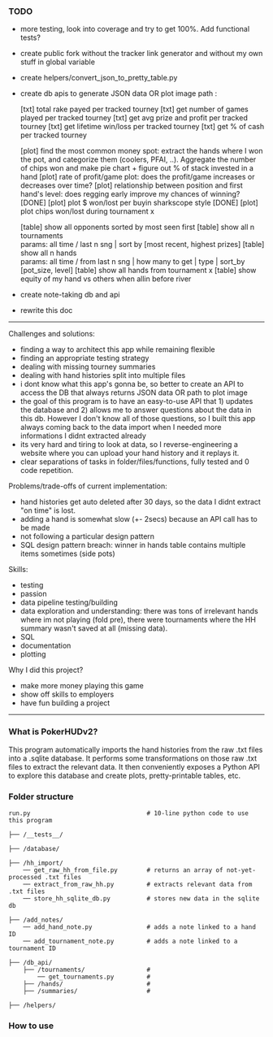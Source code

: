 ### TODO
* more testing, look into coverage and try to get 100%. Add functional tests?
* create public fork without the tracker link generator and without my own stuff in global variable
* create helpers/convert_json_to_pretty_table.py  
* create db apis to generate JSON data OR plot image path :


    [txt] total rake payed per tracked tourney
    [txt] get number of games played per tracked tourney
    [txt] get avg prize and profit per tracked tourney
    [txt] get lifetime win/loss per tracked tourney
    [txt] get % of cash per tracked tourney
    
    [plot] find the most common money spot: extract the hands where I won the pot, and categorize them (coolers, PFAI, ..). 
           Aggregate the number of chips won and make pie chart + figure out % of stack invested in a hand
    [plot] rate of profit/game plot: does the profit/game increases or decreases over time?
    [plot] relationship between position and first hand's level: does regging early improve my chances of winning?
    [DONE] [plot] plot $ won/lost per buyin sharkscope style
    [DONE] [plot] plot chips won/lost during tournament x
    
    [table] show all opponents sorted by most seen first 
    [table] show all n tournaments   
    params: all time / last n sng | sort by [most recent, highest prizes]
    [table] show all n hands   
    params: all time / from last n sng | how many to get | type | sort_by [pot_size, level]
    [table] show all hands from tournament x 
    [table] show equity of my hand vs others when allin before river

* create note-taking db and api
* rewrite this doc
_______


Challenges and solutions:
* finding a way to architect this app while remaining flexible
* finding an appropriate testing strategy
* dealing with missing tourney summaries
* dealing with hand histories split into multiple files
* i dont know what this app's gonna be, so better to create an API to access the DB that always returns JSON data OR path to plot image
* the goal of this program is to have an easy-to-use API that 1) updates the database and 2) allows me to answer questions about the data in this db. However I don't know all of those questions, so I built this app always coming back to the data import when I needed more informations I didnt extracted already
* its very hard and tiring to look at data, so I reverse-engineering a website where you can upload your hand history and it replays it.
* clear separations of tasks in folder/files/functions, fully tested and 0 code repetition. 


Problems/trade-offs of current implementation:
* hand histories get auto deleted after 30 days, so the data I didnt extract "on time" is lost.
* adding a hand is somewhat slow (+- 2secs) because an API call has to be made
* not following a particular design pattern
* SQL design pattern breach: winner in hands table contains multiple items sometimes (side pots)


Skills:
* testing 
* passion
* data pipeline testing/building
* data exploration and understanding: there was tons of irrelevant hands where im not playing (fold pre), there were tournaments where the HH summary wasn't saved at all (missing data). 
* SQL
* documentation
* plotting

Why I did this project?
* make more money playing this game
* show off skills to employers
* have fun building a project 
_______

### What is PokerHUDv2?

This program automatically imports the hand histories from the raw .txt files into a .sqlite database. 
It performs some transformations on those raw .txt files to extract the relevant data. It then conveniently exposes a Python API to explore this database and create plots, pretty-printable tables, etc. 

### Folder structure


    run.py                                # 10-line python code to use this program
    
    ├── /__tests__/     
    
    ├── /database/     

    ├── /hh_import/                       
        ── get_raw_hh_from_file.py        # returns an array of not-yet-processed .txt files
        ── extract_from_raw_hh.py         # extracts relevant data from .txt files
        ── store_hh_sqlite_db.py          # stores new data in the sqlite db
        
    ├── /add_notes/                        
        ── add_hand_note.py               # adds a note linked to a hand ID
        ── add_tournament_note.py         # adds a note linked to a tournament ID
        
    ├── /db_api/                         
        ├── /tournaments/                 # 
            ── get_tournaments.py         # 
        ├── /hands/                       # 
        ├── /summaries/                   # 
        
    ├── /helpers/                         


### How to use

